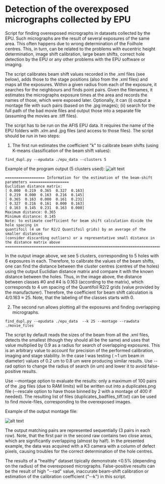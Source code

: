 # Detection of the overexposed micrographs collected by EPU 

Script for finding overexposed micrographs in datasets collected by the EPU. Such micrographs are the result of several exposures of the same area. This often happens due to wrong determination of the Foilhole centres. This, in turn, can be related to the problems with eucentric height determination, image shift calibration, large beam shifts, correct hole detection by the EPU or any other problems with the EPU software or imaging. 

The script calibrates beam shift values recorded in the .xml files (see below), adds those to the stage positions (also from the .xml files) and maps all the exposures. Within a given radius from each of the exposure, it searches for the neighbours and finds point pairs. Given the filenames, it estimates the micrographs exposure times at the area and records the names of those, which were exposed later. Optionally, it can (i) output a montage file with such pairs (based on the .jpg images); (ii) search for the full path of the bad movie files and output those into a separate file (assuming the movies are .tiff files).      

The script has to be run on the AFIS EPU data. It requires the name of the EPU folders with .xlm and .jpg files (and access to those files). The script should be run in two steps:
1.	The first run estimates the coefficient "k" to calibrate beam shifts (using K-means classification of the beam shift values):
```
find_dupl.py --epudata ./epu_data --clusters 5
```
Example of the program output (5 clusters used):
![alt text](https://user-images.githubusercontent.com/24687497/91664001-87380b80-eaec-11ea-843f-9bb5c8e74d25.png)
```
================== Information for the estimation of the beam-shift parameters ==================
Euclidian distance matrix:
[ 0.000  0.219  0.365  0.327  0.163]
[ 0.219  0.000  0.163  0.216  0.145]
[ 0.365  0.163  0.000  0.161  0.231]
[ 0.327  0.216  0.161  0.000  0.163]
[ 0.163  0.145  0.231  0.163  0.000]
Maximum distance: 0.365 
Minimum distance: 0.145
Note: to estimate coefficient for beam shift calculation divide the hole spacing in 
quantifoil (4 um for R2/2 Quantifoil grids) by an average of the smaller distances 
(consider discarding outliers) or a representative small distance in the distance matrix above
=================================================================================================
```
In the output image above, we see 5 clusters, corresponding to 5 holes with 6 exposures in each. Therefore, to calibrate the values of the beam shifts, one can find the distance between the cluster centres (centres of the holes) using the output Euclidian distance matrix and compare it with the known distance between the holes. Thus, in the image above, the distance between classes #0 and #4 is 0.163 (according to the matrix), which corresponds to 4 um spacing of the Quantifoil R2/2 grids (value provided by the manufacturer). Therefore, the coefficient for beam shift calculation is 4/0.163 ≈ 25. Note, that the labeling of the classes starts with 0.

2. The second run allows plotting all the exposures and finding overlapping micrographs.
```
find_dupl.py --epudata ./epu_data  --k 25 --montage --rawdata ./movie_files
```
The script by default reads the sizes of the beam from all the .xml files, detects the smallest (though they should all be the same) and uses that value multiplied by 0.9 as a radius for search of overlapping exposures. This is an arbitrary value to account for precision of the performed calibration, imaging and stage stability. In the case I was testing ( ~1 um beam in diameter) values of 0.2 um to 0.8 um were producing similar results. Use --rad option to change the radius of search (in um) and lower it to avoid false-positive results.

Use --montage option to evaluate the results: only a maximum of 100 pairs of the .jpg files (due to RAM limits) will be written out into a duplicates.png file (--rescale option to have those binned by 2 with a montage of 400 if needed). The resulting list of files (duplicates_badfiles_tiff.txt) can be used to find movie-files, corresponding to the overexposed images.

Example of the output montage file:

![alt text](https://user-images.githubusercontent.com/24687497/91664274-5e187a80-eaee-11ea-923e-0ff5e177e16e.png)

The output matching pairs are represented sequentially (3 pairs in each row). Note, that the first pair in the second raw contains two close areas, which are significantly overlapping (almost by half). In the presented example, the data was acquired with a K3 camera with a column of defect pixels, causing troubles for the correct determination of the hole centres. 

The results of a "healthy" dataset tipically demonstrate <0.5% (depending on the radius) of the overexposed micrographs. False-positive results can be the result of high "--rad" value, inaccurate beam-shift calibration or estimation of the calibration coefficient ("--k") in this script.



